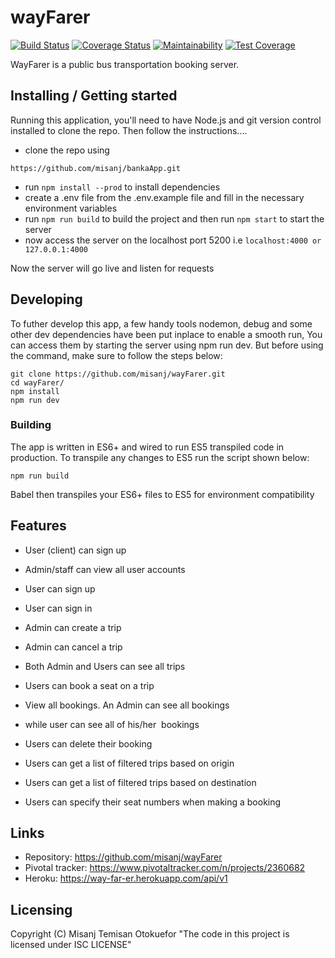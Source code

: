 # wayFarer

[![Build Status](https://travis-ci.com/misanj/wayFarer.svg?branch=develop)](https://travis-ci.com/misanj/wayFarer) [![Coverage Status](https://coveralls.io/repos/github/misanj/wayFarer/badge.svg?branch=develop)](https://coveralls.io/github/misanj/wayFarer?branch=develop) [![Maintainability](https://api.codeclimate.com/v1/badges/60ba4f93acf7a8198bc0/maintainability)](https://codeclimate.com/github/misanj/wayFarer/maintainability) [![Test Coverage](https://api.codeclimate.com/v1/badges/60ba4f93acf7a8198bc0/test_coverage)](https://codeclimate.com/github/misanj/wayFarer/test_coverage)


WayFarer is a public bus transportation booking server.

## Installing / Getting started

Running this application, you'll need to have Node.js and git version control installed to clone the repo. Then follow the instructions....

- clone the repo using

```shell
https://github.com/misanj/bankaApp.git
```
- run `npm install --prod` to install dependencies
- create a .env file from the .env.example file and fill in the necessary environment variables
- run `npm run build` to build the project and then run `npm start` to start the server
- now access the server on the localhost port 5200 i.e `localhost:4000 or 127.0.0.1:4000`

 Now the server will go live and listen for requests


## Developing

To futher develop this app, a few handy tools nodemon, debug and some other dev dependencies have been put inplace to enable a smooth run, You can access them by starting the server using npm run dev. But before using the command, make sure to follow the steps below:

```shell
git clone https://github.com/misanj/wayFarer.git
cd wayFarer/
npm install
npm run dev
```

### Building

The app is written in ES6+ and wired to run ES5 transpiled code in production. To transpile any changes to ES5 run the script shown below:

```shell
npm run build
```
Babel then transpiles your ES6+ files to ES5 for environment compatibility


## Features

* User (client) can sign up
* Admin/staff can view all user accounts

* User can sign up
* User can sign in
* Admin can create a trip
* Admin can cancel a trip
* Both Admin and Users can see all trips
* Users can book a seat on a trip
* View all bookings. An Admin can see all bookings
* while user can see all of his/her  bookings
* Users can delete their booking
* Users can get a list of filtered trips based on origin
* Users can get a list of filtered trips based on destination
* Users can specify their seat numbers when making a booking 


## Links


- Repository: https://github.com/misanj/wayFarer
- Pivotal tracker: https://www.pivotaltracker.com/n/projects/2360682
- Heroku: https://way-far-er.herokuapp.com/api/v1

## Licensing

Copyright (C) Misanj Temisan Otokuefor "The code in this project is licensed under ISC LICENSE"